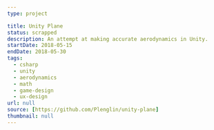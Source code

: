 ```yaml
---
type: project

title: Unity Plane
status: scrapped
description: An attempt at making accurate aerodynamics in Unity.
startDate: 2018-05-15
endDate: 2018-05-30
tags:
  - csharp
  - unity
  - aerodynamics
  - math
  - game-design
  - ux-design
url: null
source: [https://github.com/Plenglin/unity-plane]
thumbnail: null
---
```

